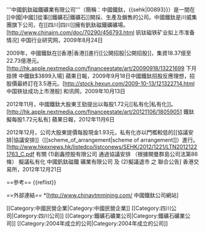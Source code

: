 '''中國釩鈦磁鐵礦業有限公司'''（簡稱：中國鐵鈦，{{sehk|00893}}）是一間在[[中國|中國]]從事[[鐵礦石|鐵礦石]]開採、生產及銷售的公司。中國鐵鈦是川威集團旗下公司，在[[四川|四川]]擁有釩鈦磁鐵礦礦場。<ref>[http://www.chinairn.com/doc/70290/456793.html 钒钛磁铁矿业拟上市准备情况] 中国行业研究网，2009年8月24日</ref>

2009年，中國鐵鈦在[[香港|香港]]進行[[公開招股|公開招股]]，集資18.37億至22.73億港元。<ref>[http://hk.apple.nextmedia.com/financeestate/art/20090918/13221699 下月掛牌 中鐵鈦$3899入場] 蘋果日報，2009年9月18日</ref>中國鐵鈦招股反應理想，招股價最終訂在3.5港元。<ref>[http://stock.hexun.com/2009-10-13/121322714.html 中国铁钛成功上市港股] 和讯网，2009年10月13日</ref>

2012年11月，中國鐵鈦大股東王勁提出以每股1.72元[[私有化|私有化]]。<ref>[http://hk.apple.nextmedia.com/financeestate/art/20121106/18059051 鐵鈦擬每股1.72元私有] 蘋果日報，2012年11月6日</ref>

2012年12月，公司大股東提價每股現金1.93元，私有化亦以門檻較低的[[協議安排|協議安排]]（[[scheme_of_arrangement|scheme of arrangement]]）進行。<ref>[http://www.hkexnews.hk/listedco/listconews/SEHK/2012/1221/LTN20121221763_C.pdf 有關 (1)創鑫控股有限公司 通過協議安排 （根據開曼群島公司法第86條） 擬議私有化 中國釩鈦磁鐵 礦業有限公司 及 (2)擬議退市 之 聯合公告] 香港交易所，2012年12月21日</ref>

==參考==
{{reflist}}

==外部連結==
*[http://www.chinavtmmining.com/ 中國鐵鈦公司網站]

[[Category:中國民營企業|Category:中國民營企業]]
[[Category:四川公司|Category:四川公司]]
[[Category:鐵礦石礦業公司|Category:鐵礦石礦業公司]]
[[Category:2004年成立的公司|Category:2004年成立的公司]]